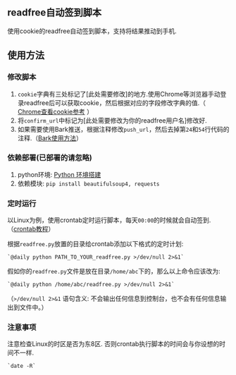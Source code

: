 ## readfree自动签到脚本

使用cookie的readfree自动签到脚本，支持将结果推动到手机.


## 使用方法

### 修改脚本
1. `cookie`字典有三处标记了[此处需要修改]的地方.使用Chrome等浏览器手动登录readfree后可以获取cookie，然后根据对应的字段修改字典的值.（ [Chrome查看cookie参考](https://www.cnblogs.com/zj0208/p/6249759.html) ）
2. 将`confirm_url`中标记为[此处需要修改为你的readfree用户名]修改好.
3. 如果需要使用Bark推送，根据注释修改`push_url`，然后去掉第`24`和`54`行代码的注释.（[Bark使用方法](https://github.com/Finb/Bark/blob/master/README.md)）

### 依赖部署(已部署的请忽略)
1. python环境:  [Python 环境搭建](http://www.runoob.com/python/python-install.html)
2. 依赖模块: `pip install beautifulsoup4, requests`

### 定时运行
以Linux为例，使用crontab定时运行脚本，每天`00:00`的时候就会自动签到.（[crontab教程](http://www.runoob.com/linux/linux-tutorial.html)）

根据`readfree.py`放置的目录给crontab添加以下格式的定时计划:

	`@daily python PATH_TO_YOUR_readfree.py >/dev/null 2>&1`

假如你的`readfree.py`文件是放在目录`/home/abc`下的，那么以上命令应该改为:

	`@daily python /home/abc/readfree.py >/dev/null 2>&1`

（`>/dev/null 2>&1` 语句含义: 不会输出任何信息到控制台，也不会有任何信息输出到文件中。）

### 注意事项
注意检查Linux的时区是否为东8区. 否则crontab执行脚本的时间会与你设想的时间不一样.

	`date -R`
